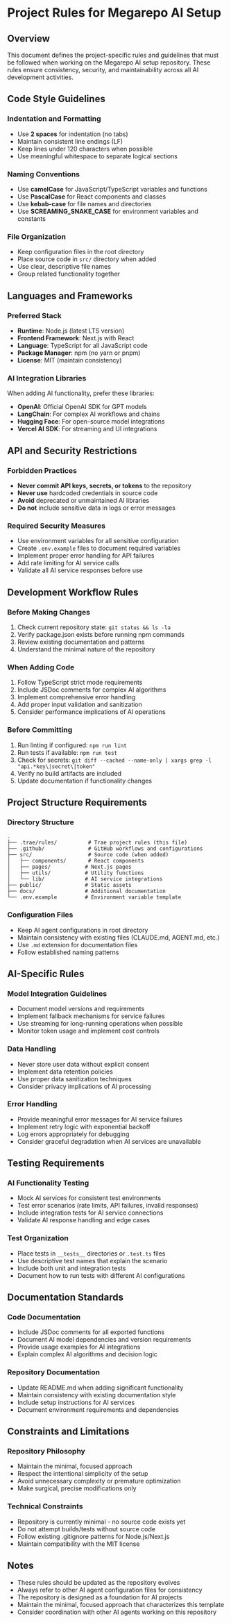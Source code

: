 # Project Rules for Megarepo AI Setup

## Overview

This document defines the project-specific rules and guidelines that must be followed when working on the Megarepo AI setup repository. These rules ensure consistency, security, and maintainability across all AI development activities.

## Code Style Guidelines

### Indentation and Formatting
- Use **2 spaces** for indentation (no tabs)
- Maintain consistent line endings (LF)
- Keep lines under 120 characters when possible
- Use meaningful whitespace to separate logical sections

### Naming Conventions
- Use **camelCase** for JavaScript/TypeScript variables and functions
- Use **PascalCase** for React components and classes
- Use **kebab-case** for file names and directories
- Use **SCREAMING_SNAKE_CASE** for environment variables and constants

### File Organization
- Keep configuration files in the root directory
- Place source code in `src/` directory when added
- Use clear, descriptive file names
- Group related functionality together

## Languages and Frameworks

### Preferred Stack
- **Runtime**: Node.js (latest LTS version)
- **Frontend Framework**: Next.js with React
- **Language**: TypeScript for all JavaScript code
- **Package Manager**: npm (no yarn or pnpm)
- **License**: MIT (maintain consistency)

### AI Integration Libraries
When adding AI functionality, prefer these libraries:
- **OpenAI**: Official OpenAI SDK for GPT models
- **LangChain**: For complex AI workflows and chains
- **Hugging Face**: For open-source model integrations
- **Vercel AI SDK**: For streaming and UI integrations

## API and Security Restrictions

### Forbidden Practices
- **Never commit API keys, secrets, or tokens** to the repository
- **Never use** hardcoded credentials in source code
- **Avoid** deprecated or unmaintained AI libraries
- **Do not** include sensitive data in logs or error messages

### Required Security Measures
- Use environment variables for all sensitive configuration
- Create `.env.example` files to document required variables
- Implement proper error handling for API failures
- Add rate limiting for AI service calls
- Validate all AI service responses before use

## Development Workflow Rules

### Before Making Changes
1. Check current repository state: `git status && ls -la`
2. Verify package.json exists before running npm commands
3. Review existing documentation and patterns
4. Understand the minimal nature of the repository

### When Adding Code
1. Follow TypeScript strict mode requirements
2. Include JSDoc comments for complex AI algorithms
3. Implement comprehensive error handling
4. Add proper input validation and sanitization
5. Consider performance implications of AI operations

### Before Committing
1. Run linting if configured: `npm run lint`
2. Run tests if available: `npm run test`
3. Check for secrets: `git diff --cached --name-only | xargs grep -l "api.*key\|secret\|token"`
4. Verify no build artifacts are included
5. Update documentation if functionality changes

## Project Structure Requirements

### Directory Structure
```
.
├── .trae/rules/          # Trae project rules (this file)
├── .github/              # GitHub workflows and configurations
├── src/                  # Source code (when added)
│   ├── components/       # React components
│   ├── pages/           # Next.js pages
│   ├── utils/           # Utility functions
│   └── lib/             # AI service integrations
├── public/              # Static assets
├── docs/                # Additional documentation
└── .env.example         # Environment variable template
```

### Configuration Files
- Keep AI agent configurations in root directory
- Maintain consistency with existing files (CLAUDE.md, AGENT.md, etc.)
- Use `.md` extension for documentation files
- Follow established naming patterns

## AI-Specific Rules

### Model Integration Guidelines
- Document model versions and requirements
- Implement fallback mechanisms for service failures
- Use streaming for long-running operations when possible
- Monitor token usage and implement cost controls

### Data Handling
- Never store user data without explicit consent
- Implement data retention policies
- Use proper data sanitization techniques
- Consider privacy implications of AI processing

### Error Handling
- Provide meaningful error messages for AI service failures
- Implement retry logic with exponential backoff
- Log errors appropriately for debugging
- Consider graceful degradation when AI services are unavailable

## Testing Requirements

### AI Functionality Testing
- Mock AI services for consistent test environments
- Test error scenarios (rate limits, API failures, invalid responses)
- Include integration tests for AI service connections
- Validate AI response handling and edge cases

### Test Organization
- Place tests in `__tests__` directories or `.test.ts` files
- Use descriptive test names that explain the scenario
- Include both unit and integration tests
- Document how to run tests with different AI configurations

## Documentation Standards

### Code Documentation
- Include JSDoc comments for all exported functions
- Document AI model dependencies and version requirements
- Provide usage examples for AI integrations
- Explain complex AI algorithms and decision logic

### Repository Documentation
- Update README.md when adding significant functionality
- Maintain consistency with existing documentation style
- Include setup instructions for AI services
- Document environment requirements and dependencies

## Constraints and Limitations

### Repository Philosophy
- Maintain the minimal, focused approach
- Respect the intentional simplicity of the setup
- Avoid unnecessary complexity or premature optimization
- Make surgical, precise modifications only

### Technical Constraints
- Repository is currently minimal - no source code exists yet
- Do not attempt builds/tests without source code
- Follow existing .gitignore patterns for Node.js/Next.js
- Maintain compatibility with the MIT license

## Notes

- These rules should be updated as the repository evolves
- Always refer to other AI agent configuration files for consistency
- The repository is designed as a foundation for AI projects
- Maintain the minimal, focused approach that characterizes this template
- Consider coordination with other AI agents working on this repository